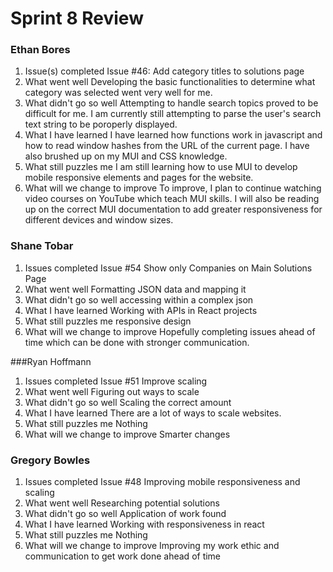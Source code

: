 
# Sprint 8 Review
### Ethan Bores
1. Issue(s) completed
Issue #46: Add category titles to solutions page
2. What went well
Developing the basic functionalities to determine what category was selected went very well for me.
3. What didn't go so well
Attempting to handle search topics proved to be difficult for me. I am currently still attempting to parse the user's search text string to be poroperly displayed.
4. What I have learned
I have learned how functions work in javascript and how to read window hashes from the URL of the current page. I have also brushed up on my MUI and CSS knowledge.
5. What still puzzles me
I am still learning how to use MUI to develop mobile responsive elements and pages for the website.
6. What will we change to improve
To improve, I plan to continue watching video courses on YouTube which teach MUI skills. I will also be reading up on the correct MUI documentation to add greater responsiveness for different devices and window sizes.
### Shane Tobar
1. Issues completed
Issue #54 Show only Companies on Main Solutions Page
2. What went well
Formatting JSON data and mapping it
3. What didn't go so well
accessing within a complex json
4. What I have learned
Working with APIs in React projects
5. What still puzzles me
responsive design
6. What will we change to improve
Hopefully completing issues ahead of time which can be done with stronger communication.

###Ryan Hoffmann
1. Issues completed
Issue #51 Improve scaling
2. What went well
Figuring out ways to scale
3. What didn't go so well
Scaling the correct amount
4. What I have learned
There are a lot of ways to scale websites.
5. What still puzzles me
Nothing
6. What will we change to improve
Smarter changes

### Gregory Bowles
1. Issues completed
Issue #48 Improving mobile responsiveness and scaling
2. What went well
Researching potential solutions
3. What didn't go so well
Application of work found
4. What I have learned
Working with responsiveness in react 
5. What still puzzles me
Nothing 
6. What will we change to improve
Improving my work ethic and communication to get work done ahead of time
